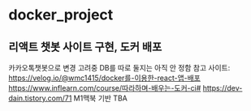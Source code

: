 # docker_project

## 리액트 챗봇 사이트 구현, 도커 배포

카카오톡챗봇으로 변경 고려중
DB를 따로 둘지는 아직 안 정함
참고 사이트: https://velog.io/@wmc1415/docker를-이용한-react-앱-배포
          https://www.inflearn.com/course/따라하며-배우는-도커-ci#
          https://dev-dain.tistory.com/71
M1맥북 기반
TBA
